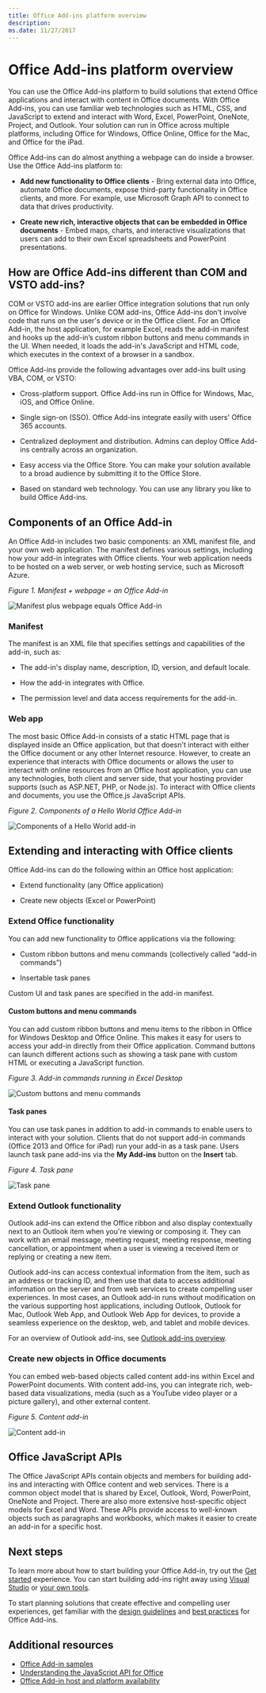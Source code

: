 ```yaml
---
title: Office Add-ins platform overview
description: 
ms.date: 11/27/2017 
---
```



# Office Add-ins platform overview

You can use the Office Add-ins platform to build solutions that extend Office applications and interact with content in Office documents. With Office Add-ins, you can use familiar web technologies such as HTML, CSS, and JavaScript to extend and interact with Word, Excel, PowerPoint, OneNote, Project, and Outlook. Your solution can run in Office across multiple platforms, including Office for Windows, Office Online, Office for the Mac, and Office for the iPad.

Office Add-ins can do almost anything a webpage can do inside a browser. Use the Office Add-ins platform to:

-  **Add new functionality to Office clients** - Bring external data into Office, automate Office documents, expose third-party functionality in Office clients, and more. For example, use Microsoft Graph API to connect to data that drives productivity. 
    
-  **Create new rich, interactive objects that can be embedded in Office documents** - Embed maps, charts, and interactive visualizations that users can add to their own Excel spreadsheets and PowerPoint presentations. 
    
## How are Office Add-ins different than COM and VSTO add-ins? 

COM or VSTO add-ins are earlier Office integration solutions that run only on Office for Windows. Unlike COM add-ins, Office Add-ins don't involve code that runs on the user's device or in the Office client. For an Office Add-in, the host application, for example Excel, reads the add-in manifest and hooks up the add-in’s custom ribbon buttons and menu commands in the UI. When needed, it loads the add-in's JavaScript and HTML code, which executes in the context of a browser in a sandbox. 

Office Add-ins provide the following advantages over add-ins built using VBA, COM, or VSTO: 

- Cross-platform support. Office Add-ins run in Office for Windows, Mac, iOS, and Office Online. 

- Single sign-on (SSO). Office Add-ins integrate easily with users' Office 365 accounts. 

- Centralized deployment and distribution. Admins can deploy Office Add-ins centrally across an organization. 

- Easy access via the Office Store. You can make your solution available to a broad audience by submitting it to the Office Store. 

- Based on standard web technology. You can use any library you like to build Office Add-ins. 

## Components of an Office Add-in 

An Office Add-in includes two basic components: an XML manifest file, and your own web application. The manifest defines various settings, including how your add-in integrates with Office clients. Your web application needs to be hosted on a web server, or web hosting service, such as Microsoft Azure.

*Figure 1. Manifest + webpage = an Office Add-in*

![Manifest plus webpage equals Office Add-in](../images/dk2-agave-overview-01.png)

### Manifest 

The manifest is an XML file that specifies settings and capabilities of the add-in, such as: 

- The add-in's display name, description, ID, version, and default locale. 

- How the add-in integrates with Office.  

- The permission level and data access requirements for the add-in. 

### Web app 

The most basic Office Add-in consists of a static HTML page that is displayed inside an Office application, but that doesn't interact with either the Office document or any other Internet resource. However, to create an experience that interacts with Office documents or allows the user to interact with online resources from an Office host application, you can use any technologies, both client and server side, that your hosting provider supports (such as ASP.NET, PHP, or Node.js). To interact with Office clients and documents, you use the Office.js JavaScript APIs. 

*Figure 2. Components of a Hello World Office Add-in*

![Components of a Hello World add-in](../images/dk2-agave-overview-07.png)

## Extending and interacting with Office clients 

Office Add-ins can do the following within an Office host application: 

-  Extend functionality (any Office application) 

-  Create new objects (Excel or PowerPoint) 
 
### Extend Office functionality 

You can add new functionality to Office applications via the following:  

-  Custom ribbon buttons and menu commands (collectively called “add-in commands”) 

-  Insertable task panes 

Custom UI and task panes are specified in the add-in manifest.  

#### Custom buttons and menu commands  

You can add custom ribbon buttons and menu items to the ribbon in Office for Windows Desktop and Office Online. This makes it easy for users to access your add-in directly from their Office application. Command buttons can launch different actions such as showing a task pane with custom HTML or executing a JavaScript function.  

*Figure 3. Add-in commands running in Excel Desktop*

![Custom buttons and menu commands](../images/add-in-commands-overview.png)

#### Task panes  

You can use task panes in addition to add-in commands to enable users to interact with your solution. Clients that do not support add-in commands (Office 2013 and Office for iPad) run your add-in as a task pane. Users launch task pane add-ins via the **My Add-ins** button on the **Insert** tab. 

*Figure 4. Task pane*

![Task pane](../images/task-pane-overview.jpg)

### Extend Outlook functionality 

Outlook add-ins can extend the Office ribbon and also display contextually next to an Outlook item when you're viewing or composing it. They can work with an email message, meeting request, meeting response, meeting cancellation, or appointment when a user is viewing a received item or replying or creating a new item. 

Outlook add-ins can access contextual information from the item, such as an address or tracking ID, and then use that data to access additional information on the server and from web services to create compelling user experiences. In most cases, an Outlook add-in runs without modification on the various supporting host applications, including Outlook, Outlook for Mac, Outlook Web App, and Outlook Web App for devices, to provide a seamless experience on the desktop, web, and tablet and mobile devices. 

For an overview of Outlook add-ins, see [Outlook add-ins overview](https://docs.microsoft.com/en-us/outlook/add-ins/). 

### Create new objects in Office documents 

You can embed web-based objects called content add-ins within Excel and PowerPoint documents. With content add-ins, you can integrate rich, web-based data visualizations, media (such as a YouTube video player or a picture gallery), and other external content.

*Figure 5. Content add-in*

![Content add-in](../images/dk2-agave-overview-05.png)

## Office JavaScript APIs 

The Office JavaScript APIs contain objects and members for building add-ins and interacting with Office content and web services. There is a common object model that is shared by Excel, Outlook, Word, PowerPoint, OneNote and Project. There are also more extensive host-specific object models for Excel and Word. These APIs provide access to well-known objects such as paragraphs and workbooks, which makes it easier to create an add-in for a specific host.  

## Next steps 

To learn more about how to start building your Office Add-in, try out the [Get started](https://dev.office.com/getting-started/addins) experience. You can start building add-ins right away using [Visual Studio](../get-started/create-and-debug-office-add-ins-in-visual-studio.md) or [your own tools](../get-started/create-an-office-add-in-using-any-editor.md). 

To start planning solutions that create effective and compelling user experiences, get familiar with the [design guidelines](../design/add-in-design.md) and [best practices](../concepts/add-in-development-best-practices.md) for Office Add-ins.    
   
## Additional resources

- [Office Add-in samples](https://dev.office.com/code-samples)
- [Understanding the JavaScript API for Office](../develop/understanding-the-javascript-api-for-office.md)
- [Office Add-in host and platform availability](https://dev.office.com/add-in-availability)


    
